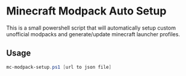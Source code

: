 # Minecraft Modpack Auto Setup

This is a small powershell script that will automatically setup custom unofficial modpacks and generate/update minecraft launcher profiles.

## Usage

```Powershell
mc-modpack-setup.ps1 [url to json file]
```
